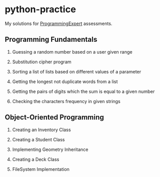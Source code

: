 # python-practice

My solutions for [ProgrammingExpert](https://www.programmingexpert.io/) assessments.

## Programming Fundamentals

1. Guessing a random number based on a user given range

2. Substitution cipher program

3. Sorting a list of lists based on different values of a parameter

4. Getting the longest not duplicate words from a list

5. Getting the pairs of digits which the sum is equal to a given number

6. Checking the characters frequency in given strings

## Object-Oriented Programming

1. Creating an Inventory Class

2. Creating a Student Class

3. Implementing Geometry Inheritance

4. Creating a Deck Class

5. FileSystem Implementation
